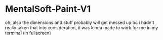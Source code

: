 # MentalSoft-Paint-V1

oh, also
the dimensions and stuff probably will get messed up bc i hadn't really taken that into consideration, it was kinda made to work for me in my terminal (in fullscreen)
